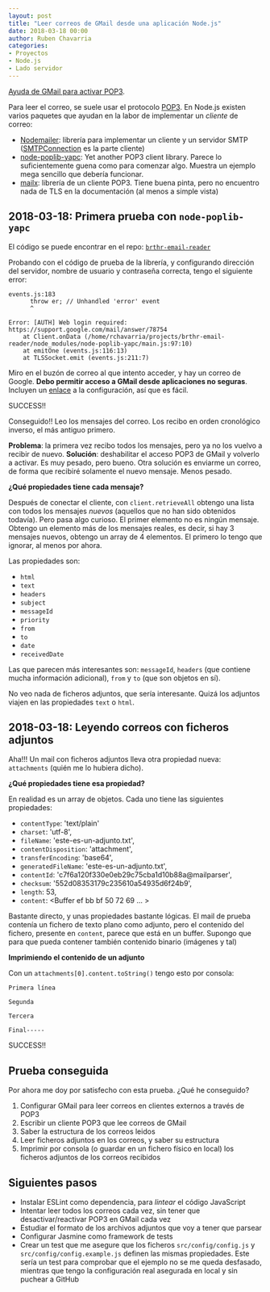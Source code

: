 ```yaml
---
layout: post
title: "Leer correos de GMail desde una aplicación Node.js"
date: 2018-03-18 00:00
author: Ruben Chavarria
categories:
- Proyectos
- Node.js
- Lado servidor
---
```


[Ayuda de GMail para activar POP3](https://support.google.com/mail/answer/7104828?hl=en).

Para leer el correo, se suele usar el protocolo [POP3](https://en.wikipedia.org/wiki/Post_Office_Protocol). En Node.js existen varios paquetes que ayudan en la labor de implementar un *cliente* de correo:

- [Nodemailer](https://nodemailer.com): librería para implementar un cliente y un servidor SMTP ([SMTPConnection](https://nodemailer.com/extras/smtp-connection/) es la parte cliente)
- [node-poplib-yapc](https://www.npmjs.com/package/node-poplib-yapc): Yet another POP3 client library. Parece lo suficientemente guena como para comenzar algo. Muestra un ejemplo mega sencillo que debería funcionar.
- [mailx](https://www.npmjs.com/package/mailx): librería de un cliente POP3. Tiene buena pinta, pero no encuentro nada de TLS en la documentación (al menos a simple vista)

<!-- more -->

## 2018-03-18: Primera prueba con `node-poplib-yapc`

El código se puede encontrar en el repo: [`brthr-email-reader`](https://github.com/rchavarria/brthr-email-reader)

Probando con el código de prueba de la librería, y configurando dirección del servidor, nombre de usuario y contraseña correcta, tengo el siguiente error:

```
events.js:183
      throw er; // Unhandled 'error' event
      ^

Error: [AUTH] Web login required: https://support.google.com/mail/answer/78754
    at Client.onData (/home/rchavarria/projects/brthr-email-reader/node_modules/node-poplib-yapc/main.js:97:10)
    at emitOne (events.js:116:13)
    at TLSSocket.emit (events.js:211:7)
```

Miro en el buzón de correo al que intento acceder, y hay un correo de Google. **Debo permitir acceso a GMail desde aplicaciones no seguras**. Incluyen un [enlace](https://myaccount.google.com/lesssecureapps?rfn=27&rfnc=1&eid=8297942425781677910&et=0&asae=2&pli=1) a la configuración, así que es fácil.

SUCCESS!!

Conseguido!! Leo los mensajes del correo. Los recibo en orden cronológico inverso, el más antiguo primero.

**Problema**: la primera vez recibo todos los mensajes, pero ya no los vuelvo a recibir de nuevo. **Solución**: deshabilitar el acceso POP3 de GMail y volverlo a activar. Es muy pesado, pero bueno. Otra solución es enviarme un correo, de forma que recibiré solamente el nuevo mensaje. Menos pesado.

**¿Qué propiedades tiene cada mensaje?**

Después de conectar el cliente, con `client.retrieveAll` obtengo una lista con todos los mensajes *nuevos* (aquellos que no han sido obtenidos todavía). Pero pasa algo curioso. El primer elemento no es ningún mensaje. Obtengo un elemento más de los mensajes reales, es decir, si hay 3 mensajes nuevos, obtengo un array de 4 elementos. El primero lo tengo que ignorar, al menos por ahora.

Las propiedades son:

- `html`
- `text`
- `headers`
- `subject`
- `messageId`
- `priority`
- `from`
- `to`
- `date`
- `receivedDate`

Las que parecen más interesantes son: `messageId`, `headers` (que contiene mucha información adicional), `from` y `to` (que son objetos en sí).

No veo nada de ficheros adjuntos, que sería interesante. Quizá los adjuntos viajen en las propiedades `text` o `html`.

## 2018-03-18: Leyendo correos con ficheros adjuntos

Aha!!! Un mail con ficheros adjuntos lleva otra propiedad nueva: `attachments` (quién me lo hubiera dicho).

**¿Qué propiedades tiene esa propiedad?**

En realidad es un array de objetos. Cada uno tiene las siguientes propiedades:

- `contentType`: 'text/plain'
- `charset`: 'utf-8',
- `fileName`: 'este-es-un-adjunto.txt',
- `contentDisposition`: 'attachment',
- `transferEncoding`: 'base64',
- `generatedFileName`: 'este-es-un-adjunto.txt',
- `contentId`: 'c7f6a120f330e0eb29c75cba1d10b88a@mailparser',
- `checksum`: '552d08353179c235610a54935d6f24b9',
- `length`: 53,
- `content`: <Buffer ef bb bf 50 72 69 ... >

Bastante directo, y unas propiedades bastante lógicas. El mail de prueba contenía un fichero de texto plano como adjunto, pero el contenido del fichero, presente en `content`, parece que está en un buffer. Supongo que para que pueda contener también contenido binario (imágenes y tal)

**Imprimiendo el contenido de un adjunto**

Con un `attachments[0].content.toString()` tengo esto por consola:

```
Primera línea

Segunda

Tercera

Final-----
```

SUCCESS!!

## Prueba conseguida

Por ahora me doy por satisfecho con esta prueba. ¿Qué he conseguido?

1. Configurar GMail para leer correos en clientes externos a través de POP3
2. Escribir un cliente POP3 que lee correos de GMail
3. Saber la estructura de los correos leidos
4. Leer ficheros adjuntos en los correos, y saber su estructura
5. Imprimir por consola (o guardar en un fichero físico en local) los ficheros adjuntos de los correos recibidos

## Siguientes pasos

- Instalar ESLint como dependencia, para *lintear* el código JavaScript
- Intentar leer todos los correos cada vez, sin tener que desactivar/reactivar POP3 en GMail cada vez
- Estudiar el formato de los archivos adjuntos que voy a tener que parsear
- Configurar Jasmine como framework de tests
- Crear un test que me asegure que los ficheros `src/config/config.js` y `src/config/config.example.js` definen las mismas propiedades. Este sería un test para comprobar que el ejemplo no se me queda desfasado, mientras que tengo la configuración real asegurada en local y sin puchear a GitHub
